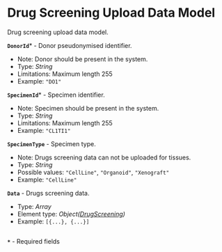 # Drug Screening Upload Data Model
Drug screening upload data model.

**`DonorId`*** - Donor pseudonymised identifier.
- Note: Donor should be present in the system.
- Type: _String_
- Limitations: Maximum length 255
- Example: `"DO1"`

**`SpecimenId`*** - Specimen identifier.
- Note: Specimen should be present in the system.
- Type: _String_
- Limitations: Maximum length 255
- Example: `"CL1TI1"`

**`SpecimenType`** - Specimen type.
- Note: Drugs screening data can not be uploaded for tissues.
- Type: _String_
- Possible values: `"CellLine"`, `"Organoid"`, `"Xenograft"`
- Example: `"CellLine"`

**`Data`** - Drugs screening data.
- Type: _Array_
- Element type: _Object([DrugScreening](api-models-base-drugs.md))_
- Example: `[{...}, {...}]`

##
**`*`** - Required fields

